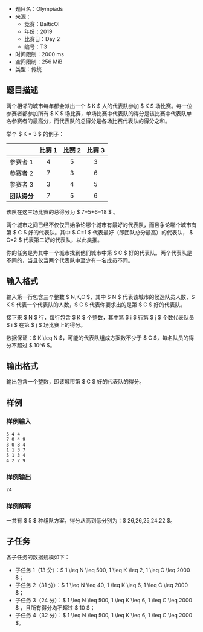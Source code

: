 - 题目名：Olympiads
- 来源：
  - 竞赛：BalticOI
  - 年份：2019
  - 比赛日：Day 2
  - 编号：T3
- 时间限制：2000 ms
- 空间限制：256 MiB
- 类型：传统

## 题目描述

两个相邻的城市每年都会派出一个 $ K $ 人的代表队参加 $ K $ 场比赛。每一位参赛者都参加所有 $ K $ 场比赛，单场比赛中代表队的得分是该比赛中代表队单名参赛者的最高分，而代表队的总得分是各场比赛代表队的得分之和。

举个 $ K = 3 $ 的例子：

|              | 比赛 1 | 比赛 2 | 比赛 3 |
| :----------: | :----: | :----: | :----: |
|   参赛者 1   |   4    |   5    |   3    |
|   参赛者 2   |   7    |   3    |   6    |
|   参赛者 3   |   3    |   4    |   5    |
| **团队得分** |   7    |   5    |   6    |

该队在这三场比赛的总得分为 $ 7+5+6=18 $ 。

两个城市之间已经不仅仅开始争论哪个城市有最好的代表队，而且争论哪个城市有第 $ C $ 好的代表队。其中 $ C=1 $ 代表最好（即团队总分最高）的代表队， $ C=2 $ 代表第二好的代表队，以此类推。

你的任务是为其中一个城市找到他们城市中第 $ C $ 好的代表队。两个代表队是不同的，当且仅当两个代表队中至少有一名成员不同。

## 输入格式

输入第一行包含三个整数 $ N,K,C $，其中 $ N $ 代表该城市的候选队员人数，$ K $ 代表一个代表队的人数，$ C $ 代表你要求出的是第 $ C $ 好的代表队。

接下来 $ N $ 行，每行包含 $ K $ 个整数，其中第 $ i $ 行第 $ j $ 个数代表队员 $ i $ 在第 $ j $ 场比赛上的得分。

数据保证：$ K \leq N $，可能的代表队组成方案数不少于 $ C $，每名队员的得分不超过 $ 10^6 $。

## 输出格式

输出包含一个整数，即该城市第 $ C $ 好的代表队的得分。

## 样例

### 样例输入

```plain
5 4 4
7 0 4 9
3 0 8 4
1 1 3 7
5 1 3 4
4 2 2 9
```

### 样例输出

```plain
24
```

### 样例解释

一共有 $ 5 $ 种组队方案，得分从高到低分别为：$ 26,26,25,24,22 $。

## 子任务

各子任务的数据规模如下：

- 子任务 1（13 分）：$ 1 \leq N \leq 500, 1 \leq K \leq 2, 1 \leq C \leq 2000 $；
- 子任务 2（31 分）：$ 1 \leq N \leq 40, 1 \leq K \leq 6, 1 \leq C \leq 2000 $；
- 子任务 3（24 分）：$ 1 \leq N \leq 500, 1 \leq K \leq 6, 1 \leq C \leq 2000 $ ，且所有得分均不超过 $ 10 $；
- 子任务 4（32 分）：$ 1 \leq N \leq 500, 1 \leq K \leq 6, 1 \leq C \leq 2000 $。